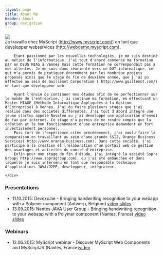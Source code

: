 ```yaml
---
layout: page
title: About Me
header: About
group: navigation
---
```


<div class="row">
    <div class="col-sm-3 col-xs-6">
        <img src="https://en.gravatar.com/userimage/17444821/a5c9698608b795821be1099a58c903bf.jpg?size=200">
    </div>
    <div class="col-sm-7 col-xs-12">
        Je travaille chez MyScript (<a href="http://www.myscript.com/">http://www.myscript.com/</a>) en tant que développer webservices (<a href="http://webdemo.myscript.com">http://webdemo.myscript.com</a>).

        Étant passionné par les nouvelles technologies, je me suis destiné au métier de l'informatique. J'ai tout d'abord commencé ma formation par un DEUG MIAS à Vannes mais cette formation ne correspondait pas a mes attentes. Je me suis donc réorienté vers un DUT informatique, ce qui m'a permis de pratiquer énormément par les nombreux projets proposés ainsi que le stage de fin de deuxième année, que j 'ai pu effectué au sein de Guillemot Corporation ( http://www.guillemot.com/) en tant que développeur web.

        Ayant l'envie de continuer mes études afin de me perfectionner sur le monde de l'entreprise, j'ai continué ma formation, en effectuant un Master MIAGE (Méthode Informatique Appliquées à la Gestion d'Entreprise) à Rennes. J'ai du faire plusieurs stages que j'ai réalisé dans des sociétés différentes. J'ai tout d'abord intégré une jeune startup appelé Novaleo ou j'ai développé une application d'envoi de fax par internet. Ce stage m'a permis de me rendre compte que la création et le bon fonctionnement d'une entreprise demandent un fort investissement personnel.
        Puis fort de l'expérience citée précédemment, j'ai voulu faire la comparaison en travaillant au sein d'une grande SSII, Orange Business Services( http://www.orange-business.com). Dans cette société, j'ai participé à la création et l'élaboration d'un portail web de gestion des avantages et activités du comité d'entreprise.
        Enfin pour mon stage de fin d'étude, j'ai intégré la société Sopra Group( http://www.sopragroup.com), ou j'ai été embauchée et dans laquelle je suis intervenu en tant que responsable technique d'applications JAVA/J2EE, développeur, intégrateur.

    </div>
</div>


### Presentations
* 11.10.2015: Devoxx.be - Bringing handwriting recognition to your webapp with a Polymer component (Antwerp, Belgium) [video](https://www.youtube.com/watch?v=AdIbMvf6x6c) [slides](https://dev.myscript.com/Prez/Bringing%20handwriting%20recognition%20to%20your%20webapp.pptx)
* 13.09.2015: Nantes JAVA User Group - Bringing handwriting recognition to your webapp with a Polymer component (Nantes, France) [video](https://www.youtube.com/watch?v=gUfYJ5CgCA4) [slides](https://docs.google.com/presentation/d/1xW6XlmTE9bnZnGIPxxzQABVZDFBW4b8AHqXqgs1d-Zg/edit?usp=sharing)

### Webinars
* 12.06.2015: MyScript webinar - Discover MyScript Web Components and MyScriptJS (Nantes, France)[video](https://dev.myscript.com/discover-myscript-web-components-and-myscriptjs/) 